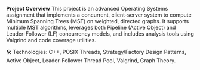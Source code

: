 **Project Overview** 
This project is an advanced Operating Systems assignment that implements a concurrent, client-server system to compute Minimum Spanning Trees (MST) on weighted, directed graphs. It supports multiple MST algorithms, leverages both Pipeline (Active Object) and Leader-Follower (LF) concurrency models, and includes analysis tools using Valgrind and code coverage utilities.

🛠️ Technologies: C++, POSIX Threads, Strategy/Factory Design Patterns, Active Object, Leader-Follower Thread Pool, Valgrind, Graph Theory.
